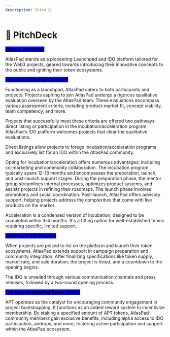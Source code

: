 ```yaml
---
description: İntro 🌊
---
```


# 👀 PitchDeck

<mark style="background-color:blue;">**What is AtlasPad?**</mark>

AtlasPad stands as a pioneering Launchpad and IDO platform tailored for the Web3 projects, geared towards introducing their innovative concepts to the public and igniting their token ecosystems.

<mark style="background-color:blue;">**How does AtlasPad Operate?**</mark>

Functioning as a launchpad, AtlasPad caters to both participants and projects. Projects aspiring to join AtlasPad undergo a rigorous qualitative evaluation overseen by the AtlasPad team. These evaluations encompass various assessment criteria, including product-market fit, concept viability, team competency, and more.

Projects that successfully meet these criteria are offered two pathways: direct listing or participation in the incubation/acceleration program. AtlasPad's IDO platform welcomes projects that clear the qualitative evaluations.

Direct listings allow projects to forego incubation/acceleration programs and exclusively list for an IDO within the AtlasPad community.

Opting for incubation/acceleration offers numerous advantages, including co-marketing and community collaboration. The incubation program typically spans 12-18 months and encompasses the preparation, launch, and post-launch support stages. During the preparation phase, the mentor group streamlines internal processes, optimizes product systems, and assists projects in refining their roadmaps. The launch phase involves promotions and social coordination. Post-launch, AtlasPad offers advisory support, helping projects address the complexities that come with live products on the market.

Acceleration is a condensed version of incubation, designed to be completed within 3-4 months. It's a fitting option for well-established teams requiring specific, limited support.

<mark style="background-color:blue;">**AtlasPad's IDO Process**</mark>

When projects are poised to list on the platform and launch their token ecosystems, AtlasPad extends support in campaign preparation and community integration. After finalizing specifications like token supply, market rate, and sale duration, the project is listed, and a countdown to the opening begins.

The IDO is unveiled through various communication channels and press releases, followed by a two-round opening process.

<mark style="background-color:blue;">**The Role of AtlasPad Token (ATLP)**</mark>

APT operates as the catalyst for encouraging community engagement in project bootstrapping. It functions as an added reward system to incentivize membership. By staking a specified amount of APT tokens, AtlasPad community members gain exclusive benefits, including alpha access to IDO participation, airdrops, and more, fostering active participation and support within the AtlasPad ecosystem.
